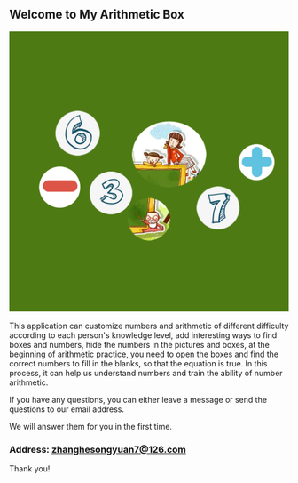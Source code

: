 ## Welcome to My Arithmetic Box

![Image](icon-1024.png)

This application can customize numbers and arithmetic of different difficulty according to each person's knowledge level, add interesting ways to find boxes and numbers, hide the numbers in the pictures and boxes, at the beginning of arithmetic practice, you need to open the boxes and find the correct numbers to fill in the blanks, so that the equation is true. In this process, it can help us understand numbers and train the ability of number arithmetic.


If you have any questions, you can either leave a message or send the questions to our email address.

We will answer them for you in the first time.

### Address: zhanghesongyuan7@126.com

Thank you!
